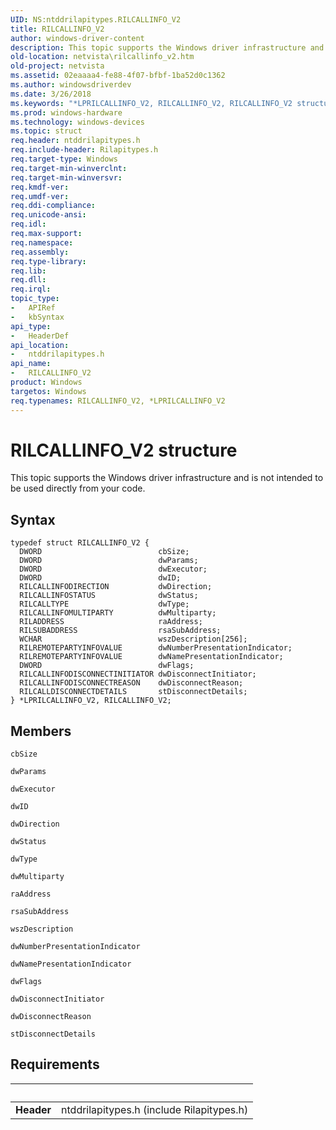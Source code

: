 ```yaml
---
UID: NS:ntddrilapitypes.RILCALLINFO_V2
title: RILCALLINFO_V2
author: windows-driver-content
description: This topic supports the Windows driver infrastructure and is not intended to be used directly from your code.
old-location: netvista\rilcallinfo_v2.htm
old-project: netvista
ms.assetid: 02eaaaa4-fe88-4f07-bfbf-1ba52d0c1362
ms.author: windowsdriverdev
ms.date: 3/26/2018
ms.keywords: "*LPRILCALLINFO_V2, RILCALLINFO_V2, RILCALLINFO_V2 structure [Network Drivers Starting with Windows Vista], netvista.rilcallinfo_v2, ntddrilapitypes/RILCALLINFO_V2"
ms.prod: windows-hardware
ms.technology: windows-devices
ms.topic: struct
req.header: ntddrilapitypes.h
req.include-header: Rilapitypes.h
req.target-type: Windows
req.target-min-winverclnt: 
req.target-min-winversvr: 
req.kmdf-ver: 
req.umdf-ver: 
req.ddi-compliance: 
req.unicode-ansi: 
req.idl: 
req.max-support: 
req.namespace: 
req.assembly: 
req.type-library: 
req.lib: 
req.dll: 
req.irql: 
topic_type:
-	APIRef
-	kbSyntax
api_type:
-	HeaderDef
api_location:
-	ntddrilapitypes.h
api_name:
-	RILCALLINFO_V2
product: Windows
targetos: Windows
req.typenames: RILCALLINFO_V2, *LPRILCALLINFO_V2
---
```


# RILCALLINFO_V2 structure
This topic supports the Windows driver infrastructure and is not intended to be used directly from your code.

## Syntax
```
typedef struct RILCALLINFO_V2 {
  DWORD                          cbSize;
  DWORD                          dwParams;
  DWORD                          dwExecutor;
  DWORD                          dwID;
  RILCALLINFODIRECTION           dwDirection;
  RILCALLINFOSTATUS              dwStatus;
  RILCALLTYPE                    dwType;
  RILCALLINFOMULTIPARTY          dwMultiparty;
  RILADDRESS                     raAddress;
  RILSUBADDRESS                  rsaSubAddress;
  WCHAR                          wszDescription[256];
  RILREMOTEPARTYINFOVALUE        dwNumberPresentationIndicator;
  RILREMOTEPARTYINFOVALUE        dwNamePresentationIndicator;
  DWORD                          dwFlags;
  RILCALLINFODISCONNECTINITIATOR dwDisconnectInitiator;
  RILCALLINFODISCONNECTREASON    dwDisconnectReason;
  RILCALLDISCONNECTDETAILS       stDisconnectDetails;
} *LPRILCALLINFO_V2, RILCALLINFO_V2;
```

## Members


`cbSize`



`dwParams`



`dwExecutor`



`dwID`



`dwDirection`



`dwStatus`



`dwType`



`dwMultiparty`



`raAddress`



`rsaSubAddress`



`wszDescription`



`dwNumberPresentationIndicator`



`dwNamePresentationIndicator`



`dwFlags`



`dwDisconnectInitiator`



`dwDisconnectReason`



`stDisconnectDetails`




## Requirements
| &nbsp; | &nbsp; |
| ---- |:---- |
| **Header** | ntddrilapitypes.h (include Rilapitypes.h) |